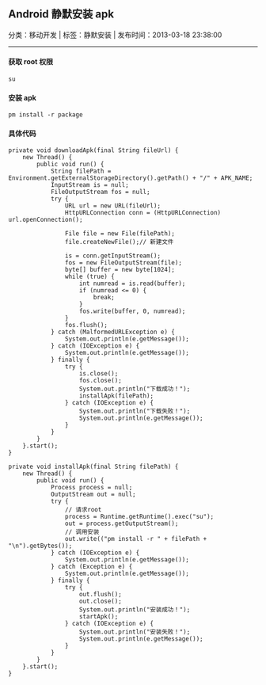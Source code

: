 ## Android 静默安装 apk

分类：移动开发 | 标签：静默安装 | 发布时间：2013-03-18 23:38:00

___

#### 获取 root 权限

    su

#### 安装 apk

    pm install -r package
    
#### 具体代码

    private void downloadApk(final String fileUrl) {
        new Thread() {
            public void run() {
                String filePath = Environment.getExternalStorageDirectory().getPath() + "/" + APK_NAME;
                InputStream is = null;
                FileOutputStream fos = null;
                try {
                    URL url = new URL(fileUrl);
                    HttpURLConnection conn = (HttpURLConnection) url.openConnection();

                    File file = new File(filePath);
                    file.createNewFile();// 新建文件
                    
                    is = conn.getInputStream();
                    fos = new FileOutputStream(file);
                    byte[] buffer = new byte[1024];
                    while (true) {
                        int numread = is.read(buffer);
                        if (numread <= 0) {
                            break;
                        }
                        fos.write(buffer, 0, numread);
                    }
                    fos.flush();
                } catch (MalformedURLException e) {
                    System.out.println(e.getMessage());
                } catch (IOException e) {
                    System.out.println(e.getMessage());
                } finally {
                    try {
                        is.close();
                        fos.close();
                        System.out.println("下载成功！");
                        installApk(filePath);
                    } catch (IOException e) {
                        System.out.println("下载失败！");
                        System.out.println(e.getMessage());
                    }
                }
            }
        }.start();
    }

    private void installApk(final String filePath) {
        new Thread() {
            public void run() {
                Process process = null;
                OutputStream out = null;
                try {
                    // 请求root
                    process = Runtime.getRuntime().exec("su");
                    out = process.getOutputStream();
                    // 调用安装
                    out.write(("pm install -r " + filePath + "\n").getBytes());
                } catch (IOException e) {
                    System.out.println(e.getMessage());
                } catch (Exception e) {
                    System.out.println(e.getMessage());
                } finally {
                    try {
                        out.flush();
                        out.close();
                        System.out.println("安装成功！");
                        startApk();
                    } catch (IOException e) {
                        System.out.println("安装失败！");
                        System.out.println(e.getMessage());
                    }
                }
            }
        }.start();
    }